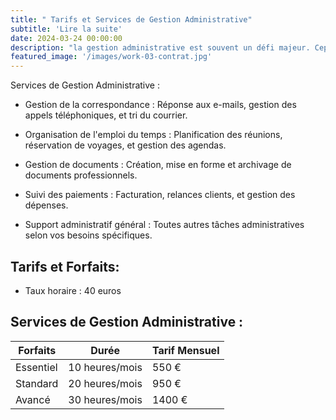 ```yaml
---
title: " Tarifs et Services de Gestion Administrative"
subtitle: 'Lire la suite'
date: 2024-03-24 00:00:00
description: "la gestion administrative est souvent un défi majeur. Cependant, elle est cruciale pour assurer le bon fonctionnement quotidien de toute organisation. Si vous vous trouvez dépassé par la paperasse et les tâches administratives, je suis là pour vous aider. Voici un aperçu de mes services de gestion administrative, ainsi que mes tarifs et options de forfaits:"
featured_image: '/images/work-03-contrat.jpg'
---
```

Services de Gestion Administrative :
* Gestion de la correspondance : Réponse aux e-mails, gestion des appels téléphoniques, et tri du courrier.

* Organisation de l'emploi du temps : Planification des réunions, réservation de voyages, et gestion des agendas.

* Gestion de documents : Création, mise en forme et archivage de documents professionnels.

* Suivi des paiements : Facturation, relances clients, et gestion des dépenses.

* Support administratif général : Toutes autres tâches administratives selon vos besoins spécifiques.

## Tarifs et Forfaits:

 * Taux horaire : 40 euros

## Services de Gestion Administrative :

| ⁠Forfaits  | Durée | Tarif Mensuel    | 
|-----------|-----------------|------------------|
| Essentiel | 10 heures/mois      | 550 €    |
| ⁠Standard  | 20 heures/mois  | 950 €   | 
| ⁠Avancé    | 30 heures/mois    | 1400 €  |


